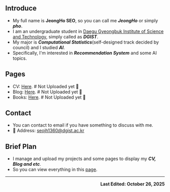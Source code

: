 ## Introduce
- My full name is **JeongHo SEO**, so you can call me ***JeongHo*** or simply ***pho***.
- I am an undergraduate student in [Daegu Gyeongbuk Institute of Science and Technology](https://www.dgist.ac.kr/), simply called as ***DGIST***.
- My major is ***Computational Statistics***(self-designed track decided by council) and I studied ***AI***.
- Specifically, I'm interested in ***Recommendation System*** and some AI topics.

## Pages
- CV: [Here](https://jeongho-seo.github.io/Curriculum-Vitae/). # Not Uploaded yet 🥹
- Blog: [Here](https://jeongho-seo.github.io/Blog/). # Not Uploaded yet 🥹
- Books: [Here](https://jeongho-seo.github.io/Books/). # Not Uploaded yet 🥹

## Contact
- You can contact to email if you have something to discuss with me.
- 📧 Address: seojh1360@dgist.ac.kr

## Brief Plan
- I manage and upload my projects and some pages to display my ***CV, Blog and etc***.
- So you can view everything in this [page](https://github.com/JeongHo-SEO).

---
**<p align="right">Last Edited: October 26, 2025</p>**
<!--
**JeongHo-SEO/JeongHo-SEO** is a ✨ _special_ ✨ repository because its `README.md` (this file) appears on your GitHub profile.

Here are some ideas to get you started:

- 🔭 I’m currently working on ...
- 🌱 I’m currently learning ...
- 👯 I’m looking to collaborate on ...
- 🤔 I’m looking for help with ...
- 💬 Ask me about ...
- 📫 How to reach me: ...
- 😄 Pronouns: ...
- ⚡ Fun fact: ...
-->
